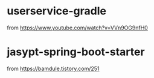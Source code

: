 # userservice-gradle
from https://www.youtube.com/watch?v=VVn9OG9nfH0  

# jasypt-spring-boot-starter  
from https://bamdule.tistory.com/251  
